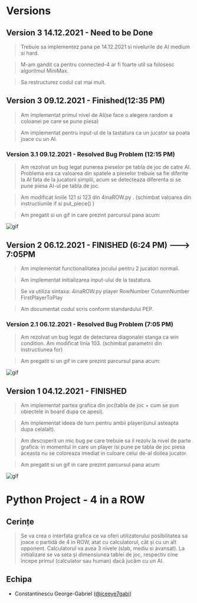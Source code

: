 # Versions

## Version 3 14.12.2021 - Need to be Done
>Trebuie sa implementez pana pe 14.12.2021 si nivelurile de AI medium si hard.

>M-am gandit ca pentru connected-4 ar fi foarte util sa folosesc algoritmul MiniMax.

>Sa restructurez codul cat mai mult.
## Version 3 09.12.2021 - Finished(12:35 PM)
>Am implementat primul nivel de AI(se face o alegere random a coloanei pe care se pune piesa)

>Am implementat pentru input-ul de la tastatura ca un jucator sa poata joace cu un AI.


### Version 3.1 09.12.2021 - Resolved Bug Problem (12:15 PM)
> Am rezolvat un bug legat punerea pieselor pe tabla de joc de catre AI. Problema era ca valoarea din spatele a pieselor trebuie sa fie diferite la AI fata de la jucatorii simplii, acum se detecteaza diferenta si se pune piesa AI-ul pe tabla de joc.

> Am modificat liniile 121 si 123 din 4inaROW.py . (schimbat valoarea din instructiunile if si put_piece() )

>Am pregatit si un gif in care prezint parcursul pana acum:

 ![gif](https://media.giphy.com/media/VPt5zEpLcikH3SgCiU/giphy.gif)

## Version 2 06.12.2021 - FINISHED (6:24 PM) ---> 7:05PM
>Am implementat functionalitatea jocului pentru 2 jucatori normali.

>Am implementat initializarea input-ului de la tastatura. 

>Se va utiliza sintaxa: 4inaROW.py player RowNumber ColumnNumber FirstPlayerToPlay

>Am documentat codul scris conform standardului PEP.

### Version 2.1 06.12.2021 - Resolved Bug Problem (7:05 PM)
> Am rezolvat un bug legat de detectarea diagonalei stanga ca win condition.
> Am modificat linia 103. (schimbat parametrii din instructiunea for)

>Am pregatit si un gif in care prezint parcursul pana acum:

 ![gif](https://media0.giphy.com/media/wKZ8mxVbx3YQzuOMHD/giphy.gif)

 
## Version 1 04.12.2021 - FINISHED
> Am implementat partea grafica din joc(tabla de joc + cum se pun obiectele in board dupa ce apesi).

> Am implementat ideea de turn pentru ambii playeri(unul asteapta dupa celalalt).

> Am descoperit un mic bug pe care trebuie sa il rezolv la nivel de parte grafica: in momentul in care un player isi pune pe tabla de joc piesa aceasta nu se coloreaza imediat in culoare celui de-al doilea jucator.

> Am pregatit si un gif in care prezint parcursul pana acum:

![gif](https://media.giphy.com/media/N4nuDvxDuzZs05AkDQ/giphy.gif)



# Python Project  - 4 in a ROW

## Cerințe
>Se va crea o interfata grafica ce va oferi utilizatorului posibilitatea sa joace o partidă de 4 in
ROW, atat cu calculatorul, cât și cu un alt opponent. Calculatorul va avea 3 nivele (slab,
mediu si avansat). La initializare se va seta și dimensiunea tablei de joc, respectiv cine începe
primul (calculator sau human) dacă jucăm cu un AI.

## Echipa
- Constantinescu George-Gabriel ([@iceeye7gabi](https://github.com/iceeye7gabi))
